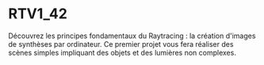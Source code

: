 # RTV1_42
Découvrez les principes fondamentaux du Raytracing : la création d'images de synthèses par ordinateur. Ce premier projet vous fera réaliser des scènes simples impliquant des objets et des lumières non complexes.
